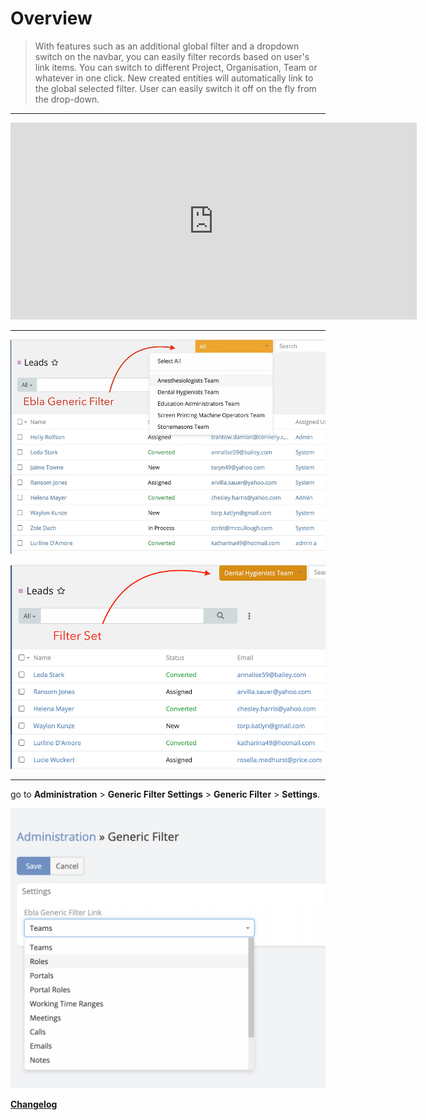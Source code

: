 # Overview

> With features such as an additional global filter and a dropdown switch on the navbar,
> you can easily filter records based on user's link items.
> You can switch to different Project, Organisation, Team or whatever in one click.
> New created entities will automatically link to the global selected filter.
> User can easily switch it off on the fly from the drop-down.

---

<iframe width="650" height="315" src="https://www.youtube.com/embed/P-LBd3PhjZg" frameborder="0" allow="accelerometer; autoplay; clipboard-write; encrypted-media; gyroscope; picture-in-picture" allowfullscreen></iframe>

--- 

![generic-filter](../../_static/images/extensions/generic-filter/generic-filter.png)

![generic-filter](../../_static/images/extensions/generic-filter/generic-filter-set.png)

---


go to **Administration** > **Generic Filter Settings** > **Generic Filter** > **Settings**.

![generic-filter](../../_static/images/extensions/generic-filter/generic-filter-op.png)

**<font color=gray> [Changelog](changelog.md) </font>**
